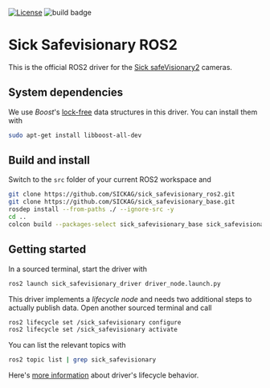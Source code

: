 [![License](https://img.shields.io/badge/License-Apache_2.0-yellow.svg)](https://opensource.org/licenses/Apache-2.0)
![build badge](https://github.com/SICKAG/sick_safevisionary_ros2/actions/workflows/industrial_ci_humble_action.yml/badge.svg)

# Sick Safevisionary ROS2
This is the official ROS2 driver for the [Sick safeVisionary2](https://www.sick.com/de/en/safety-camera-sensors/safety-camera-sensors/safevisionary2/c/g568562) cameras.

## System dependencies
We use *Boost*'s [lock-free](https://www.boost.org/doc/libs/1_82_0/doc/html/lockfree.html) data structures in this driver.
You can install them with
```bash
sudo apt-get install libboost-all-dev
```

## Build and install
Switch to the `src` folder of your current ROS2 workspace and
```bash
git clone https://github.com/SICKAG/sick_safevisionary_ros2.git
git clone https://github.com/SICKAG/sick_safevisionary_base.git
rosdep install --from-paths ./ --ignore-src -y
cd ..
colcon build --packages-select sick_safevisionary_base sick_safevisionary_interfaces sick_safevisionary_driver  --cmake-args -DCMAKE_BUILD_TYPE=Release
```

## Getting started
In a sourced terminal, start the driver with
```bash
ros2 launch sick_safevisionary_driver driver_node.launch.py
```

This driver implements a *lifecycle node* and needs two additional steps to actually publish data.
Open another sourced terminal and call
```bash
ros2 lifecycle set /sick_safevisionary configure
ros2 lifecycle set /sick_safevisionary activate
```
You can list the relevant topics with
```bash
ros2 topic list | grep sick_safevisionary
```
Here's [more information](./sick_safevisionary_driver/README.md) about driver's lifecycle behavior.
